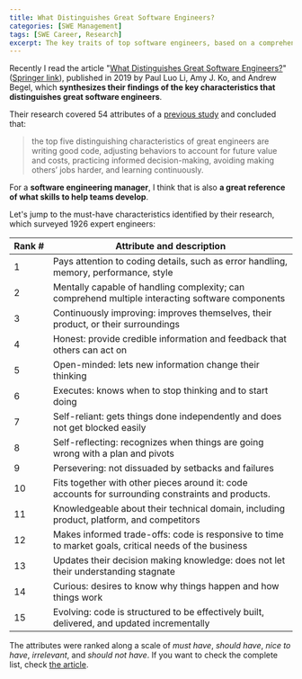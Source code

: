 ```yaml
---
title: What Distinguishes Great Software Engineers?
categories: [SWE Management]
tags: [SWE Career, Research]
excerpt: The key traits of top software engineers, based on a comprehensive 2019 research study.
---
```


Recently I read the article "[What Distinguishes Great Software Engineers?](https://faculty.washington.edu/ajko/papers/Li2019WhatDistinguishesEngineers.pdf)" ([Springer link](https://doi.org/10.1007/s10664-019-09773-y)), published in 2019 by Paul Luo Li, Amy J. Ko, and Andrew Begel, which **synthesizes their findings of the key characteristics that distinguishes great software engineers**.

Their research covered 54 attributes of a [previous study](https://digital.lib.washington.edu/researchworks/handle/1773/37160) and concluded that:

> the top five distinguishing characteristics of great engineers are writing good code, adjusting behaviors to account for future value and costs, practicing informed decision-making, avoiding making others’ jobs harder, and learning continuously.

For a **software engineering manager**, I think that is also **a great reference of what skills to help teams develop**.

Let's jump to the must-have characteristics identified by their research, which surveyed 1926 expert engineers:

| <nobr>Rank #</nobr> | Attribute and description |
| --- | --- |
| 1 | Pays attention to coding details, such as error handling, memory, performance, style |
| 2 | Mentally capable of handling complexity; can comprehend multiple interacting software components |
| 3 | Continuously improving: improves themselves, their product, or their surroundings |
| 4 | Honest: provide credible information and feedback that others can act on |
| 5 | Open-minded: lets new information change their thinking |
| 6 | Executes: knows when to stop thinking and to start doing |
| 7 | Self-reliant: gets things done independently and does not get blocked easily |
| 8 | Self-reflecting: recognizes when things are going wrong with a plan and pivots |
| 9 | Persevering: not dissuaded by setbacks and failures |
| 10 | Fits together with other pieces around it: code accounts for surrounding constraints and products. |
| 11 | Knowledgeable about their technical domain, including product, platform, and competitors |
| 12 | Makes informed trade-offs: code is responsive to time to market goals, critical needs of the business |
| 13 | Updates their decision making knowledge: does not let their understanding stagnate |
| 14 | Curious: desires to know why things happen and how things work |
| 15 | Evolving: code is structured to be effectively built, delivered, and updated incrementally |

The attributes were ranked along a scale of *must have*, *should have*, *nice to have*, *irrelevant*, and *should not have*. If you want to check the complete list, check [the article](https://faculty.washington.edu/ajko/papers/Li2019WhatDistinguishesEngineers.pdf).